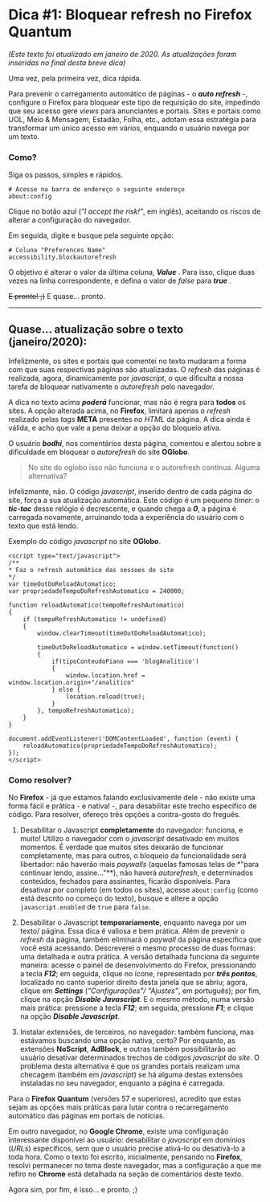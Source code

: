 Dica #1: Bloquear refresh no Firefox Quantum
=============================================

*(Este texto foi atualizado em janeiro de 2020. As atualizações foram inseridas no final desta breve dica)*

Uma vez, pela primeira vez, dica rápida.

Para prevenir o carregamento automático de páginas - o ***auto refresh*** -, configure o Firefox para bloquear este tipo de requisição do site, impedindo que seu acesso gere *views* para anunciantes e portais. Sites e portais como UOL, Meio & Mensagem, Estadão, Folha, etc., adotam essa estratégia para transformar um único acesso em vários, enquando o usuário navega por um texto.

### Como?

Siga os passos, simples e rápidos.

```
# Acesse na barra de endereço o seguinte endereço
about:config
```

Clique no botão azul (*"I accept the risk!"*, em inglês), aceitando os riscos de alterar a configuração do navegador.

Em seguida, digite e busque pela seguinte opção:

```
# Coluna "Preferences Name"
accessibility.blockautorefresh
```

O objetivo é alterar o valor da última coluna, ***Value*** . Para isso, clique duas vezes na linha correspondente, e defina o valor de *false* para ***true*** .

~~E pronto! ;)~~
E quase... pronto.

---

## Quase... atualização sobre o texto (janeiro/2020):

Infelizmente, os sites e portais que comentei no texto mudaram a forma com que suas respectivas páginas são atualizadas. O *refresh* das páginas é realizada, agora, dinamicamente por *javascript*, o que dificulta a nossa tarefa de bloquear nativamente o *autorefresh* pelo navegador.

A dica no texto acima ***poderá*** funcionar, mas não é regra para **todos** os sites. A opção alterada acima, no **Firefox**, limitará apenas o *refresh* realizado pelas *tags* **META** presentes no *HTML* da página. A dica ainda é válida, e acho que vale a pena deixar a opção do bloqueio ativa.

O usuário ***bodhi***, nos comentários desta página, comentou e alertou sobre a dificuldade em bloquear o *autorefresh* do site **OGlobo**.

> No site do oglobo isso não funciona e o autorefresh continua. Alguma alternativa?

Infelizmente, não. O código *javascript*, inserido dentro de cada página do site, força a sua atualização automática. Este código é um pequeno *timer*: o ***tic-tac*** desse relógio é decrescente, e quando chega a ***0***, a página é carregada novamente, arruinando toda a experiência do usuário com o texto que está lendo.

Exemplo do código *javascript* no site **OGlobo**.

```
<script type="text/javascript">
/**
* Faz o refresh automático das sessoes do site
*/
var timeOutDoReloadAutomatico;
var propriedadeTempoDoRefreshAutomatico = 240000;

function reloadAutomatico(tempoRefreshAutomatico)
{
    if (tempoRefreshAutomatico != undefined)
    {
        window.clearTimeout(timeOutDoReloadAutomatico);
        
        timeOutDoReloadAutomatico = window.setTimeout(function()
        {
            if(tipoConteudoPiano === 'blogAnalitico')
            {
                window.location.href = window.location.origin+"/analitico"
            } else {
                location.reload(true);
            }
        }, tempoRefreshAutomatico);
    }
}
    
document.addEventListener('DOMContentLoaded', function (event) {
    reloadAutomatico(propriedadeTempoDoRefreshAutomatico);
});
</script>
```

### Como resolver?

No **Firefox** - já que estamos falando exclusivamente dele - não existe uma forma fácil e prática - e nativa! -, para desabilitar este trecho específico de código. Para resolver, ofereço três opções a contra-gosto do freguês.

1. Desabilitar o Javascript **completamente** do navegador: funciona, e muito! Utilizo o navegador com o *javascript* desativado em muitos momentos. É verdade que muitos sites deixarão de funcionar completamente, mas para outros, o bloqueio da funcionalidade será libertador: não haverão mais *paywalls* (aquelas famosas telas de *"para continuar lendo, assine..."**), não haverá *autorefresh*, e determinados conteúdos, fechados para assinantes, ficarão disponíveis. Para desativar por completo (em todos os sites), acesse `about:config` (como está descrito no começo do texto), busque e altere a opção `javascript.enabled` de `true` para `false`.
    
2. Desabilitar o Javascript **temporariamente**, enquanto navega por um texto/ página. Essa dica é valiosa e bem prática. Além de prevenir o *refresh* da página, também eliminará o *paywall* da página específica que você está acessando. Descreverei o mesmo processo de duas formas: uma detalhada e outra prática. A versão detalhada funciona da seguinte maneira: acesse o painel de desenvolvimento do Firefox, pressionando a tecla ***F12***; em seguida, clique no ícone, representado por ***três pontos***, localizado no canto superior direito desta janela que se abriu; agora, clique em ***Settings*** (*"Configurações"/ "Ajustes"*, em português); por fim, clique na opção ***Disable Javascript***. E o mesmo método, numa versão mais prática: pressione a tecla ***F12***; em seguida, pressione ***F1***; e clique na opção ***Disable Javascript***.

3. Instalar extensões, de terceiros, no navegador: também funciona, mas estávamos buscando uma opção nativa, certo? Por enquanto, as extensões **NoScript**, **AdBlock**, e outras também possibilitarão ao usuário desativar determinados trechos de códigos *javascript* do *site*. O problema desta alternativa é que os grandes portais realizam uma checagem (também em *javascript*) se há alguma destas extensões instaladas no seu navegador, enquanto a página é carregada.

Para o **Firefox Quantum** (versões 57 e superiores), acredito que estas sejam as opções mais práticas para lutar contra o recarregamento automático das páginas em portais de notícias.

Em outro navegador, no **Google Chrome**, existe uma configuração interessante disponível ao usuário: desabilitar o *javascript* em domínios (*URLs*) específicos, sem que o usuário precise ativá-lo ou desativá-lo a toda hora. Como o texto foi escrito, inicialmente, pensando no **Firefox**, resolvi permanecer no tema deste navegador, mas a configuração a que me refiro no **Chrome** está detalhada na seção de comentários deste texto.

Agora sim, por fim, é isso... e pronto. ;)
